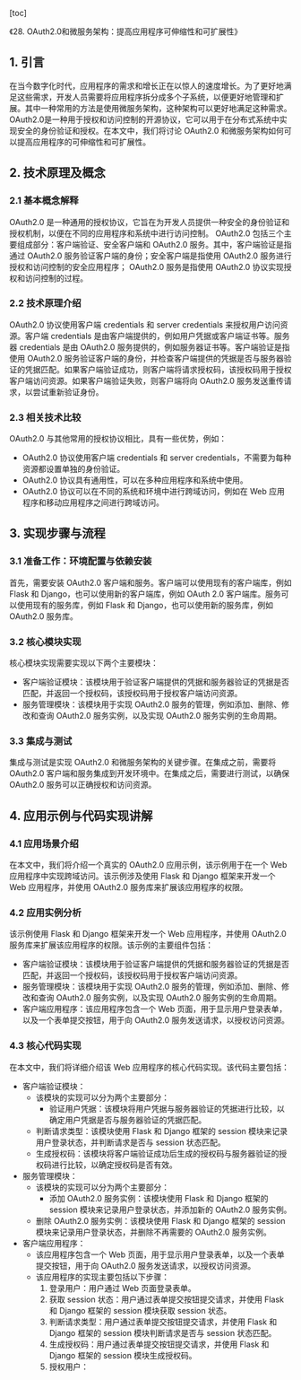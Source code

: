 
[toc]                    
                
                
《28. OAuth2.0和微服务架构：提高应用程序可伸缩性和可扩展性》

## 1. 引言

在当今数字化时代，应用程序的需求和增长正在以惊人的速度增长。为了更好地满足这些需求，开发人员需要将应用程序拆分成多个子系统，以便更好地管理和扩展。其中一种常用的方法是使用微服务架构，这种架构可以更好地满足这种需求。 OAuth2.0是一种用于授权和访问控制的开源协议，它可以用于在分布式系统中实现安全的身份验证和授权。在本文中，我们将讨论 OAuth2.0 和微服务架构如何可以提高应用程序的可伸缩性和可扩展性。

## 2. 技术原理及概念

### 2.1 基本概念解释

 OAuth2.0 是一种通用的授权协议，它旨在为开发人员提供一种安全的身份验证和授权机制，以便在不同的应用程序和系统中进行访问控制。 OAuth2.0 包括三个主要组成部分：客户端验证、安全客户端和 OAuth2.0 服务。其中，客户端验证是指通过 OAuth2.0 服务验证客户端的身份；安全客户端是指使用 OAuth2.0 服务进行授权和访问控制的安全应用程序； OAuth2.0 服务是指使用 OAuth2.0 协议实现授权和访问控制的过程。

### 2.2 技术原理介绍

 OAuth2.0 协议使用客户端 credentials 和 server credentials 来授权用户访问资源。客户端 credentials 是由客户端提供的，例如用户凭据或客户端证书等。服务器 credentials 是由 OAuth2.0 服务提供的，例如服务器证书等。客户端验证是指使用 OAuth2.0 服务验证客户端的身份，并检查客户端提供的凭据是否与服务器验证的凭据匹配。如果客户端验证成功，则客户端将请求授权码，该授权码用于授权客户端访问资源。如果客户端验证失败，则客户端将向 OAuth2.0 服务发送重传请求，以尝试重新验证身份。

### 2.3 相关技术比较

 OAuth2.0 与其他常用的授权协议相比，具有一些优势，例如：

* OAuth2.0 协议使用客户端 credentials 和 server credentials，不需要为每种资源都设置单独的身份验证。
* OAuth2.0 协议具有通用性，可以在多种应用程序和系统中使用。
* OAuth2.0 协议可以在不同的系统和环境中进行跨域访问，例如在 Web 应用程序和移动应用程序之间进行跨域访问。

## 3. 实现步骤与流程

### 3.1 准备工作：环境配置与依赖安装

首先，需要安装 OAuth2.0 客户端和服务。客户端可以使用现有的客户端库，例如 Flask 和 Django，也可以使用新的客户端库，例如 OAuth 2.0 客户端库。服务可以使用现有的服务库，例如 Flask 和 Django，也可以使用新的服务库，例如 OAuth2.0 服务库。

### 3.2 核心模块实现

核心模块实现需要实现以下两个主要模块：

* 客户端验证模块：该模块用于验证客户端提供的凭据和服务器验证的凭据是否匹配，并返回一个授权码，该授权码用于授权客户端访问资源。
* 服务管理模块：该模块用于实现 OAuth2.0 服务的管理，例如添加、删除、修改和查询 OAuth2.0 服务实例，以及实现 OAuth2.0 服务实例的生命周期。

### 3.3 集成与测试

集成与测试是实现 OAuth2.0 和微服务架构的关键步骤。在集成之前，需要将 OAuth2.0 客户端和服务集成到开发环境中。在集成之后，需要进行测试，以确保 OAuth2.0 服务可以正确授权和访问资源。

## 4. 应用示例与代码实现讲解

### 4.1 应用场景介绍

在本文中，我们将介绍一个真实的 OAuth2.0 应用示例，该示例用于在一个 Web 应用程序中实现跨域访问。该示例涉及使用 Flask 和 Django 框架来开发一个 Web 应用程序，并使用 OAuth2.0 服务库来扩展该应用程序的权限。

### 4.2 应用实例分析

该示例使用 Flask 和 Django 框架来开发一个 Web 应用程序，并使用 OAuth2.0 服务库来扩展该应用程序的权限。该示例的主要组件包括：

* 客户端验证模块：该模块用于验证客户端提供的凭据和服务器验证的凭据是否匹配，并返回一个授权码，该授权码用于授权客户端访问资源。
* 服务管理模块：该模块用于实现 OAuth2.0 服务的管理，例如添加、删除、修改和查询 OAuth2.0 服务实例，以及实现 OAuth2.0 服务实例的生命周期。
* 客户端应用程序：该应用程序包含一个 Web 页面，用于显示用户登录表单，以及一个表单提交按钮，用于向 OAuth2.0 服务发送请求，以授权访问资源。

### 4.3 核心代码实现

在本文中，我们将详细介绍该 Web 应用程序的核心代码实现。该代码主要包括：

* 客户端验证模块：
	+ 该模块的实现可以分为两个主要部分：
		- 验证用户凭据：该模块将用户凭据与服务器验证的凭据进行比较，以确定用户凭据是否与服务器验证的凭据匹配。
	+ 判断请求类型：该模块使用 Flask 和 Django 框架的 session 模块来记录用户登录状态，并判断请求是否与 session 状态匹配。
	+ 生成授权码：该模块将客户端验证成功后生成的授权码与服务器验证的授权码进行比较，以确定授权码是否有效。
* 服务管理模块：
	+ 该模块的实现可以分为两个主要部分：
		- 添加 OAuth2.0 服务实例：该模块使用 Flask 和 Django 框架的 session 模块来记录用户登录状态，并添加新的 OAuth2.0 服务实例。
	+ 删除 OAuth2.0 服务实例：该模块使用 Flask 和 Django 框架的 session 模块来记录用户登录状态，并删除不再需要的 OAuth2.0 服务实例。
* 客户端应用程序：
	+ 该应用程序包含一个 Web 页面，用于显示用户登录表单，以及一个表单提交按钮，用于向 OAuth2.0 服务发送请求，以授权访问资源。
	+ 该应用程序的实现主要包括以下步骤：
		1. 登录用户：用户通过 Web 页面登录表单。
		2. 获取 session 状态：用户通过表单提交按钮提交请求，并使用 Flask 和 Django 框架的 session 模块获取 session 状态。
		3. 判断请求类型：用户通过表单提交按钮提交请求，并使用 Flask 和 Django 框架的 session 模块判断请求是否与 session 状态匹配。
		4. 生成授权码：用户通过表单提交按钮提交请求，并使用 Flask 和 Django 框架的 session 模块生成授权码。
		5. 授权用户：

